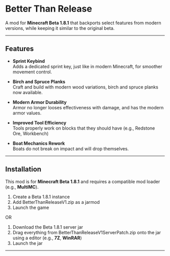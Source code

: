 # Better Than Release

A mod for **Minecraft Beta 1.8.1** that backports select features from modern versions, while keeping it similar to the original beta.

---

## Features

- **Sprint Keybind**  
  Adds a dedicated sprint key, just like in modern Minecraft, for smoother movement control.

- **Birch and Spruce Planks**  
  Craft and build with modern wood variations, birch and spruce planks now available.

- **Modern Armor Durability**  
  Armor no longer looses effectiveness with damage, and has the modern armor values.

- **Improved Tool Efficiency**  
  Tools properly work on blocks that they should have (e.g., Redstone Ore, Workbench)

- **Boat Mechanics Rework**  
  Boats do not break on impact and will drop themselves.

---

## Installation

This mod is for **Minecraft Beta 1.8.1** and requires a compatible mod loader (e.g., **MultiMC**).

1. Create a Beta 1.8.1 instance
2. Add BetterThanReleaseV1.zip as a jarmod
3. Launch the game

OR

1. Download the Beta 1.8.1 server jar
2. Drag everything from BetterThanReleaseV1ServerPatch.zip onto the jar using a editor (e.g., **7Z**, **WinRAR**)
3. Launch the jar

---
